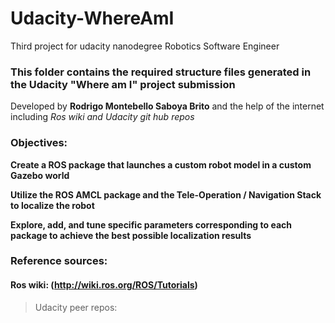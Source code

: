 # Udacity-WhereAmI
Third project for udacity nanodegree Robotics Software Engineer

### This folder contains the required structure files generated in the Udacity "Where am I" project submission

Developed by **Rodrigo Montebello Saboya Brito** and the help of the internet including *Ros wiki and Udacity git hub repos*

### Objectives:
  **Create a ROS package that launches a custom robot model in a custom Gazebo world** 

  **Utilize the ROS AMCL package and the Tele-Operation / Navigation Stack to localize the robot**

  **Explore, add, and tune specific parameters corresponding to each package to achieve the best possible localization results**
  
  
  
### Reference sources:
#### Ros wiki: (http://wiki.ros.org/ROS/Tutorials)
> Udacity peer repos:
